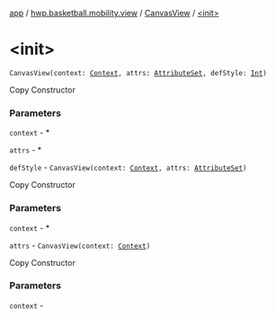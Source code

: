 [app](../../index.md) / [hwp.basketball.mobility.view](../index.md) / [CanvasView](index.md) / [&lt;init&gt;](.)

# &lt;init&gt;

`CanvasView(context: `[`Context`](https://developer.android.com/reference/android/content/Context.html)`, attrs: `[`AttributeSet`](https://developer.android.com/reference/android/util/AttributeSet.html)`, defStyle: `[`Int`](https://kotlinlang.org/api/latest/jvm/stdlib/kotlin/-int/index.html)`)`

Copy Constructor

### Parameters

`context` -
*

`attrs` -
*

`defStyle` - `CanvasView(context: `[`Context`](https://developer.android.com/reference/android/content/Context.html)`, attrs: `[`AttributeSet`](https://developer.android.com/reference/android/util/AttributeSet.html)`)`

Copy Constructor

### Parameters

`context` -
*

`attrs` - `CanvasView(context: `[`Context`](https://developer.android.com/reference/android/content/Context.html)`)`

Copy Constructor

### Parameters

`context` - 